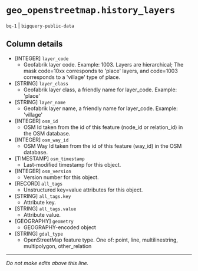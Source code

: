 # `geo_openstreetmap.history_layers`
`bq-1` | `bigquery-public-data`

## Column details
* [INTEGER]   `layer_code`
  - Geofabrik layer code. Example: 1003. Layers are hierarchical; The mask code=10xx corresponds to 'place' layers, and code=1003 corresponds to a 'village' type of place.
* [STRING]    `layer_class`
  - Geofabrik layer class, a friendly name for layer_code. Example: 'place'
* [STRING]    `layer_name`
  - Geofabrik layer name, a friendly name for layer_code. Example: 'village'
* [INTEGER]   `osm_id`
  - OSM Id taken from the id of this feature (node_id or relation_id) in the OSM database.
* [INTEGER]   `osm_way_id`
  - OSM Way Id taken from the id of this feature (way_id) in the OSM database.
* [TIMESTAMP] `osm_timestamp`
  - Last-modified timestamp for this object.
* [INTEGER]   `osm_version`
  - Version number for this object.
* [RECORD]    `all_tags`
  - Unstructured key=value attributes for this object.
* [STRING]    `all_tags.key`
  - Attribute key.
* [STRING]    `all_tags.value`
  - Attribute value.
* [GEOGRAPHY] `geometry`
  - GEOGRAPHY-encoded object
* [STRING]    `gdal_type`
  - OpenStreetMap feature type. One of: point, line, multilinestring, multipolygon, other_relation

-------------------------------------------------------------------------------
*Do not make edits above this line.*
